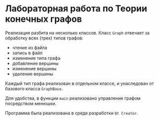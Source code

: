 # Лабораторная работа по Теории конечных графов

Реализация разбита на несколько классов.
Класс ``Graph`` отвечает за обработку всех (трех) типов графов:
- чтение из файла
- запись в файл
- изменение типа графа
- добавление вершины
- изменение вершины
- удаление вершины

Каждый тип графа реализован в отдельном классе, и унаследован от базового класса `GraphBase`.

Для удобства, в функции ``main`` реализовано управление графом посредством менюшки.

Программа была реализована в среде разработки `Qt Creator`.
